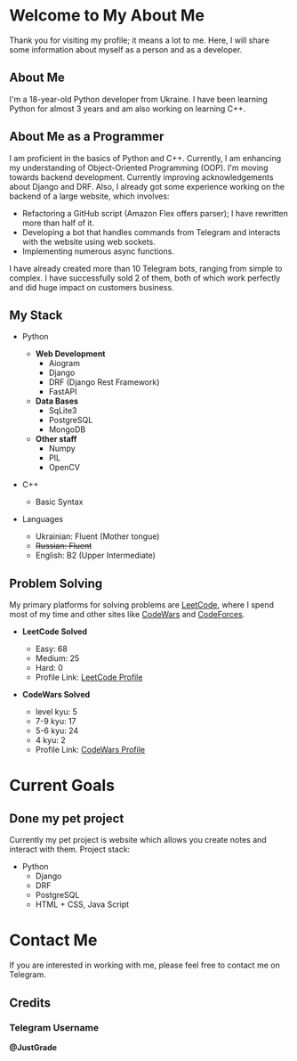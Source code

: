# Welcome to My About Me
Thank you for visiting my profile; it means a lot to me. Here, I will share some information about myself as a person and as a developer.

## About Me
I'm a 18-year-old Python developer from Ukraine. I have been learning Python for almost 3 years and am also working on learning C++. 

## About Me as a Programmer
I am proficient in the basics of Python and C++. Currently, I am enhancing my understanding of Object-Oriented Programming (OOP). I'm moving towards backend development. Currently improving acknowledgements about Django and DRF. Also, I already got some experience working on the backend of a large website, which involves:
- Refactoring a GitHub script (Amazon Flex offers parser); I have rewritten more than half of it.
- Developing a bot that handles commands from Telegram and interacts with the website using web sockets.
- Implementing numerous async functions.

I have already created more than 10 Telegram bots, ranging from simple to complex. I have successfully sold 2 of them, both of which work perfectly and did huge impact on customers business.

## My Stack
- Python
   - __Web Development__
       - Aiogram
       - Django
       - DRF (Django Rest Framework)
       - FastAPI
   - __Data Bases__
       - SqLite3
       - PostgreSQL
       - MongoDB
   - __Other staff__
       - Numpy
       - PIL
       - OpenCV
       
- C++
   - Basic Syntax

- Languages
   - Ukrainian: Fluent (Mother tongue)
   - ~~Russian: Fluent~~
   - English: B2 (Upper Intermediate)
 
## Problem Solving
My primary platforms for solving problems are [LeetCode](https://leetcode.com), where I spend most of my time and other sites like [CodeWars](https://www.codewars.com) and [CodeForces](https://codeforces.com/).

- __LeetCode Solved__
   - Easy: 68 
   - Medium: 25
   - Hard: 0
   - Profile Link: [LeetCode Profile](https://leetcode.com/JustGrade/)

- __CodeWars Solved__
   - level kyu: 5
   - 7-9 kyu: 17
   - 5-6 kyu: 24
   - 4 kyu: 2
   - Profile Link: [CodeWars Profile](https://www.codewars.com/users/EzGrade/completed)

# Current Goals
## Done my pet project
Currently my pet project is website which allows you create notes and interact with them.
Project stack:
- Python 
    - Django
    - DRF
    - PostgreSQL 
    - HTML + CSS, Java Script

# Contact Me
If you are interested in working with me, please feel free to contact me on Telegram.

## Credits
### Telegram Username
__@JustGrade__
